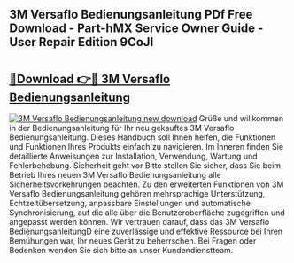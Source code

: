 ## 3M Versaflo Bedienungsanleitung PDf Free Download - Part-hMX Service Owner Guide - User Repair Edition 9CoJI

# <h2><a href="http://df1w2w.blite.top/?on=3M+Versaflo+Bedienungsanleitung">🔗Download 👉🔴 3M Versaflo Bedienungsanleitung</a></h2>

[![3M Versaflo Bedienungsanleitung new download](https://i.imgur.com/lujVjoI.png)](http://df1w2w.blite.top/?on=3M+Versaflo+Bedienungsanleitung)
Grüße und willkommen in der Bedienungsanleitung für Ihr neu gekauftes 3M Versaflo Bedienungsanleitung. Dieses Handbuch soll Ihnen helfen, die Funktionen und Funktionen Ihres Produkts einfach zu navigieren. Im Inneren finden Sie detaillierte Anweisungen zur Installation, Verwendung, Wartung und Fehlerbehebung. Sicherheit geht vor Bitte stellen Sie sicher, dass Sie beim Betrieb Ihres neuen 3M Versaflo Bedienungsanleitung alle Sicherheitsvorkehrungen beachten. Zu den erweiterten Funktionen von 3M Versaflo Bedienungsanleitung gehören mehrsprachige Unterstützung, Echtzeitübersetzung, anpassbare Einstellungen und automatische Synchronisierung, auf die alle über die Benutzeroberfläche zugegriffen und angepasst werden können. Wir vertrauen darauf, dass das 3M Versaflo BedienungsanleitungD eine zuverlässige und effektive Ressource bei Ihren Bemühungen war, Ihr neues Gerät zu beherrschen. Bei Fragen oder Bedenken wenden Sie sich bitte an unser Kundendienstteam.
